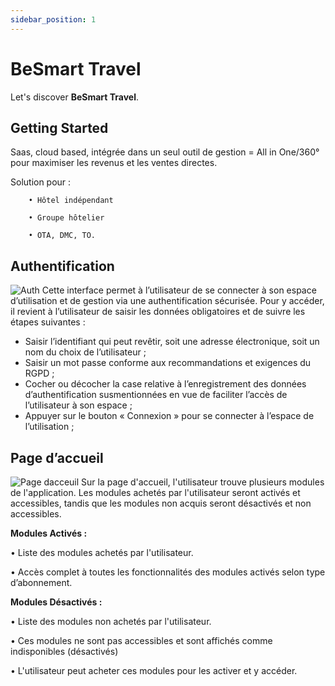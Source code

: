 ```yaml
---
sidebar_position: 1
---
```


# BeSmart Travel

Let's discover **BeSmart Travel**.

## Getting Started

Saas, cloud based,  intégrée dans un seul outil de gestion = All in One/360° pour maximiser les revenus et les ventes directes.

Solution pour : 

        • Hôtel indépendant 

        • Groupe hôtelier

        • OTA, DMC, TO.
## Authentification
![Auth](/img/Authentification/auth.png)
Cette interface permet à l’utilisateur de se connecter à son espace d’utilisation et de gestion via une authentification sécurisée. 
Pour y accéder, il revient à l’utilisateur de saisir les données obligatoires et de suivre les étapes suivantes : 
-	Saisir l’identifiant qui peut revêtir, soit une adresse électronique, soit un nom du choix de l’utilisateur ; 
-	Saisir un mot passe conforme aux recommandations et exigences du RGPD ; 
-	Cocher ou décocher la case relative à l’enregistrement des données d’authentification susmentionnées en vue de faciliter l’accès de l’utilisateur à son espace ;     
-	Appuyer sur le bouton « Connexion » pour se connecter à l’espace de l’utilisation ; 

## Page d’accueil 
![Page dacceuil](/img/Authentification/first-page.png)
Sur la page d'accueil, l'utilisateur trouve plusieurs modules de l'application. Les modules achetés par l'utilisateur seront activés et accessibles, tandis que les modules non acquis seront désactivés et non accessibles.

**Modules Activés :** 

•	Liste des modules achetés par l'utilisateur.

•	Accès complet à toutes les fonctionnalités des modules activés selon type d’abonnement.

**Modules Désactivés :**

•	Liste des modules non achetés par l'utilisateur.

•	Ces modules ne sont pas accessibles et sont affichés comme indisponibles (désactivés)

•	L'utilisateur peut acheter ces modules pour les activer et y accéder.

